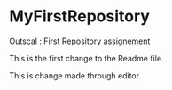 # MyFirstRepository
 Outscal : First Repository assignement

This is the first change to the Readme file.

This is change made through editor.
